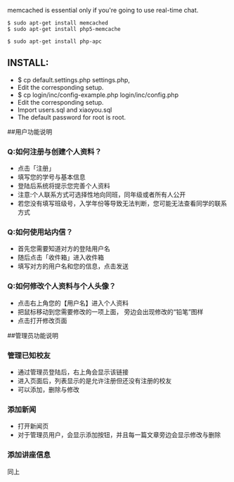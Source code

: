 memcached is essential only if you're going to use real-time chat.

    $ sudo apt-get install memcached
    $ sudo apt-get install php5-memcache
    
    $ sudo apt-get install php-apc

## INSTALL:
* $ cp default.settings.php settings.php, 
* Edit the corresponding setup.
* $ cp login/inc/config-example.php login/inc/config.php
* Edit the corresponding setup.
* Import users.sql and xiaoyou.sql
* The default password for root is root.


##用户功能说明
### Q:如何注册与创建个人资料？
* 点击「注册」
* 填写您的学号与基本信息
* 登陆后系统将提示您完善个人资料
* 注意:个人联系方式可选择性地向同班，同年级或者所有人公开
* 若您没有填写班级号，入学年份等导致无法判断，您可能无法查看同学的联系方式

### Q:如何使用站内信？
* 首先您需要知道对方的登陆用户名
* 随后点击「收件箱」进入收件箱
* 填写对方的用户名和您的信息，点击发送


### Q:如何修改个人资料与个人头像？
* 点击右上角您的【用户名】进入个人资料
* 把鼠标移动到您需要修改的一项上面， 旁边会出现修改的“铅笔”图样
* 点击打开修改页面



##管理员功能说明
### 管理已知校友
* 通过管理员登陆后，右上角会显示该链接
* 进入页面后，列表显示的是允许注册但还没有注册的校友
* 可以添加，删除与修改

### 添加新闻
* 打开新闻页
* 对于管理员用户，会显示添加按钮，并且每一篇文章旁边会显示修改与删除

### 添加讲座信息
同上
